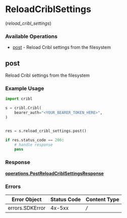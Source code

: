 # ReloadCriblSettings
(*reload_cribl_settings*)

### Available Operations

* [post](#post) - Reload Cribl settings from the filesystem

## post

Reload Cribl settings from the filesystem

### Example Usage

```python
import cribl

s = cribl.Cribl(
    bearer_auth="<YOUR_BEARER_TOKEN_HERE>",
)


res = s.reload_cribl_settings.post()

if res.status_code == 200:
    # handle response
    pass
```


### Response

**[operations.PostReloadCriblSettingsResponse](../../models/operations/postreloadcriblsettingsresponse.md)**
### Errors

| Error Object    | Status Code     | Content Type    |
| --------------- | --------------- | --------------- |
| errors.SDKError | 4x-5xx          | */*             |
